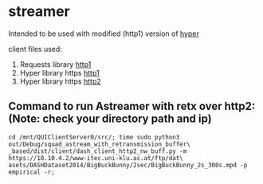 # streamer
Intended to be used with modified (http1) version of [hyper](https://github.com/deshmukhrajvardhan/hyper.git)

client files used:
1. Requests library [http1](../master/astream_dash/dist/client/dash_client.py)
2. Hyper library https [http1](../master/squad_astream_with_retransmission_buffer_based/dist/client/http1_dash_client_read_chunked.py)
3. Hyper library https [http2](../master/squad_astream_with_retransmission_buffer_based/dist/client/dash_client_http2_nw_buff.py)

## Command to run Astreamer with retx over http2: (Note: check your directory path and ip)
```
cd /mnt/QUIClientServer0/src/; time sudo python3 out/Debug/squad_astream_with_retransmission_buffer\
_based/dist/client/dash_client_http2_nw_buff.py -m https://10.10.4.2/www-itec.uni-klu.ac.at/ftp/dat\
asets/DASHDataset2014/BigBuckBunny/2sec/BigBuckBunny_2s_300s.mpd -p empirical -r;
```
